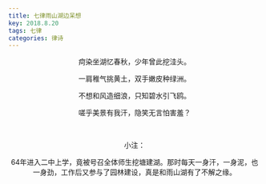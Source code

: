 ```yaml
---
title: 七律雨山湖边呆想
key: 2018.8.20
tags: 七律
categories: 律诗
---
```


<p align="center">疴染坐湖忆春秋，少年曾此挖洼头。
</p>
<p align="center">一肩稚气挑黄土，双手嫩皮种绿洲。
</p>
<p align="center">不想和风造细浪，只知碧水引飞鸥。
</p>
<p align="center">嗟乎美景有我汗，隐笑无言怕害羞？
</p>
<p align="center"></br>
</p>
<p align="center">小注：
</p>
<p align="center">64年进入二中上学，竟被号召全体师生挖塘建湖。那时每天一身汗，一身泥，也一身劲，工作后又参与了园林建设，真是和雨山湖有了不解之缘。
</p>
<p align="center"></br>
</p>
